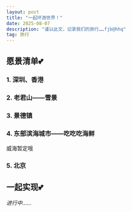 ```yaml
---
layout: post
title: "一起环游世界！"
date: 2025-08-07
description: "谨以此文，记录我们的旅行……fjb@hhq"
tag: 旅行
---
```

 
## 愿景清单💕

### 1. 深圳、香港

### 2. 老君山——雪景

### 3. 景德镇

### 4. 东部滨海城市——吃吃吃海鲜
威海暂定哦
### 5. 北京


## 一起实现💕

*进行中……*


<p> </p>

